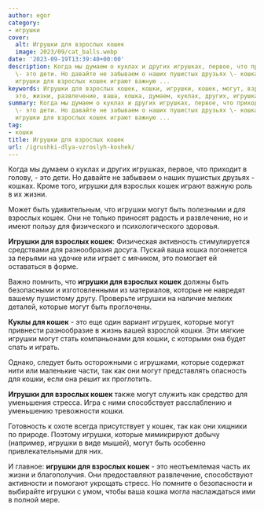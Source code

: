 ```yaml
---
author: egor
category:
- игрушки
cover:
  alt: Игрушки для взрослых кошек
  image: 2023/09/cat_balls.webp
date: '2023-09-19T13:39:40+00:00'
description: Когда мы думаем о куклах и других игрушках, первое, что приходит в голову,
  \- это дети. Но давайте не забываем о наших пушистых друзьях \- кошках. Кроме того,
  игрушки для взрослых кошек играют важную ...
keywords: Игрушки для взрослых кошек, кошки, игрушки, кошек, могут, взрослых, которые,
  это, жизни, развлечение, ваша, кошка, думаем, куклах, других, игрушках
summary: Когда мы думаем о куклах и других игрушках, первое, что приходит в голову,
  \- это дети. Но давайте не забываем о наших пушистых друзьях \- кошках. Кроме того,
  игрушки для взрослых кошек играют важную ...
tag:
- кошки
title: Игрушки для взрослых кошек
url: /igrushki-dlya-vzroslyh-koshek/
---
```


Когда мы думаем о куклах и других игрушках, первое, что приходит в голову, \- это дети. Но давайте не забываем о наших пушистых друзьях \- кошках. Кроме того, игрушки для взрослых кошек играют важную роль в их жизни.

Может быть удивительным, что игрушки могут быть полезными и для взрослых кошек. Они не только приносят радость и развлечение, но и имеют пользу для физического и психологического здоровья.

**Игрушки для взрослых кошек**: Физическая активность стимулируется средствами для разнообразия досуга. Пускай ваша кошка погоняется за перьями на удочке или играет с мячиком, это помогает ей оставаться в форме.

Важно помнить, что **игрушки для взрослых кошек** должны быть безопасными и изготовленными из материалов, которые не навредят вашему пушистому другу. Проверьте игрушки на наличие мелких деталей, которые могут быть проглочены.

**Куклы для кошек** \- это еще один вариант игрушек, которые могут привнести разнообразие в жизнь вашей взрослой кошки. Эти мягкие игрушки могут стать компаньонами для кошки, с которыми она будет спать и играть.

Однако, следует быть осторожными с игрушками, которые содержат нити или маленькие части, так как они могут представлять опасность для кошки, если она решит их проглотить.

**Игрушки для взрослых кошек** также могут служить как средство для уменьшения стресса. Игра с ними способствует расслаблению и уменьшению тревожности кошки.

Готовность к охоте всегда присутствует у кошек, так как они хищники по природе. Поэтому игрушки, которые мимикрируют добычу (например, игрушки в виде мышей), могут быть особенно привлекательными для них.

И главное: **игрушки для взрослых кошек** \- это неотъемлемая часть их жизни и благополучия. Они предоставляют развлечение, способствуют активности и помогают укрощать стресс. Но помните о безопасности и выбирайте игрушки с умом, чтобы ваша кошка могла наслаждаться ими в полной мере.